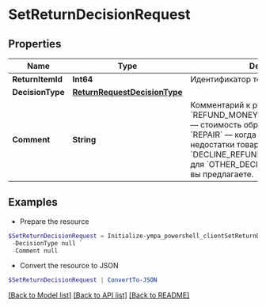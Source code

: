 # SetReturnDecisionRequest
## Properties

Name | Type | Description | Notes
------------ | ------------- | ------------- | -------------
**ReturnItemId** | **Int64** | Идентификатор товара в возврате. | 
**DecisionType** | [**ReturnRequestDecisionType**](ReturnRequestDecisionType.md) |  | 
**Comment** | **String** | Комментарий к решению. Укажите:  * для &#x60;REFUND_MONEY_INCLUDING_SHIPMENT&#x60;— стоимость обратной пересылки;  * для &#x60;REPAIR&#x60; — когда вы устраните недостатки товара;  * для &#x60;DECLINE_REFUND&#x60; — причину отказа;  * для &#x60;OTHER_DECISION&#x60; — какое решение вы предлагаете.  | [optional] 

## Examples

- Prepare the resource
```powershell
$SetReturnDecisionRequest = Initialize-ympa_powershell_clientSetReturnDecisionRequest  -ReturnItemId null `
 -DecisionType null `
 -Comment null
```

- Convert the resource to JSON
```powershell
$SetReturnDecisionRequest | ConvertTo-JSON
```

[[Back to Model list]](../README.md#documentation-for-models) [[Back to API list]](../README.md#documentation-for-api-endpoints) [[Back to README]](../README.md)

